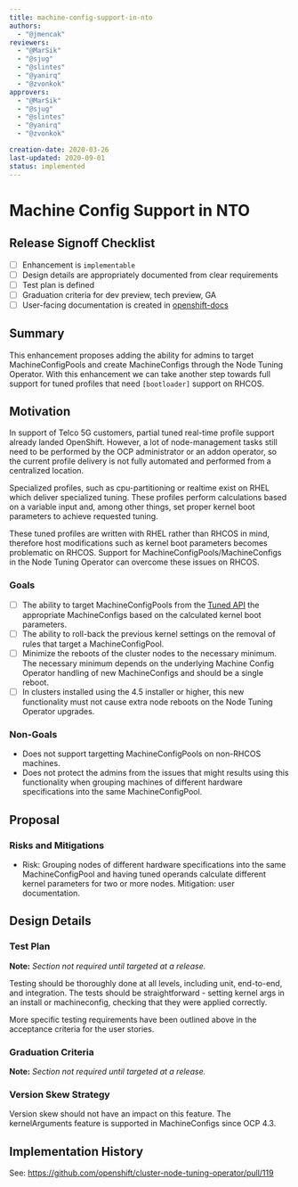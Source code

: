 ```yaml
---
title: machine-config-support-in-nto
authors:
  - "@jmencak"
reviewers:
  - "@MarSik"
  - "@sjug"
  - "@slintes"
  - "@yanirq"
  - "@zvonkok"
approvers:
  - "@MarSik"
  - "@sjug"
  - "@slintes"
  - "@yanirq"
  - "@zvonkok"

creation-date: 2020-03-26
last-updated: 2020-09-01
status: implemented
---
```


# Machine Config Support in NTO

## Release Signoff Checklist

- [ ] Enhancement is `implementable`
- [ ] Design details are appropriately documented from clear requirements
- [ ] Test plan is defined
- [ ] Graduation criteria for dev preview, tech preview, GA
- [ ] User-facing documentation is created in [openshift-docs](https://github.com/openshift/openshift-docs/)

## Summary

This enhancement proposes adding the ability for admins to target MachineConfigPools
and create MachineConfigs through the Node Tuning Operator.  With this enhancement we
can take another step towards full support for tuned profiles that need `[bootloader]`
support on RHCOS.

## Motivation

In support of Telco 5G customers, partial tuned real-time profile support
already landed OpenShift.  However, a lot of node-management tasks still need to be
performed by the OCP administrator or an addon operator, so the current profile
delivery is not fully automated and performed from a centralized location.

Specialized profiles, such as cpu-partitioning or realtime exist on RHEL which
deliver specialized tuning.  These profiles perform calculations based on a
variable input and, among other things, set proper kernel boot parameters
to achieve requested tuning.

These tuned profiles are written with RHEL rather than RHCOS in mind, therefore
host modifications such as kernel boot parameters becomes problematic on RHCOS.
Support for MachineConfigPools/MachineConfigs in the Node Tuning Operator can 
overcome these issues on RHCOS.

### Goals

- [ ] The ability to target MachineConfigPools from the 
  [Tuned API](https://github.com/openshift/cluster-node-tuning-operator/blob/master/pkg/apis/tuned/v1/tuned_types.go)
  the appropriate MachineConfigs based on the calculated kernel boot parameters.
- [ ] The ability to roll-back the previous kernel settings on the removal of 
  rules that target a MachineConfigPool.
- [ ] Minimize the reboots of the cluster nodes to the necessary minimum.  The
  necessary minimum depends on the underlying Machine Config Operator handling
  of new MachineConfigs and should be a single reboot.
- [ ] In clusters installed using the 4.5 installer or higher, this new 
  functionality must not cause extra node reboots on the Node Tuning Operator
  upgrades.

### Non-Goals

- Does not support targetting MachineConfigPools on non-RHCOS machines.
- Does not protect the admins from the issues that might results using this 
  functionality when grouping machines of different hardware specifications 
  into the same MachineConfigPool.

## Proposal

### Risks and Mitigations

- Risk: Grouping nodes of different hardware specifications into the same
  MachineConfigPool and having tuned operands calculate different kernel
  parameters for two or more nodes.
  Mitigation: user documentation.

## Design Details

### Test Plan

**Note:** *Section not required until targeted at a release.*

Testing should be thoroughly done at all levels, including unit, end-to-end, and
integration. The tests should be straightforward - setting kernel args in an
install or machineconfig, checking that they were applied correctly.

More specific testing requirements have been outlined above in the acceptance
criteria for the user stories.

### Graduation Criteria

**Note:** *Section not required until targeted at a release.*

### Version Skew Strategy

Version skew should not have an impact on this feature.  The kernelArguments feature
is supported in MachineConfigs since OCP 4.3.

## Implementation History

See: https://github.com/openshift/cluster-node-tuning-operator/pull/119
